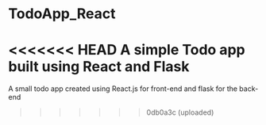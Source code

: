 # TodoApp_React

<<<<<<< HEAD
A simple Todo app built using React and Flask
=======
A small todo app created using React.js for front-end and flask for the back-end
>>>>>>> 0db0a3c (uploaded)
